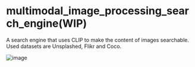 # multimodal_image_processing_search_engine(WIP)
A search engine that uses CLIP to make the content of images searchable. Used datasets are Unsplashed, Flikr and Coco.

![image](https://user-images.githubusercontent.com/24440000/148828166-c7495380-ee23-4556-913e-03d725eb62dd.png)

